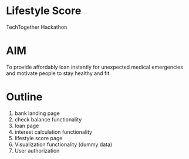 # Lifestyle Score
TechTogether Hackathon
# AIM 
To provide affordably loan instantly for unexpected medical emergencies and motivate people to stay healthy and fit. 

# Outline
1. bank landing page 
2. check balance functionality
3. loan page
4. interest calculation functionality
5. lifestyle score page
6. Visualization functionality (dummy data)
7. User authorization 
